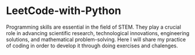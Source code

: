 # LeetCode-with-Python
Programming skills are essential in the field of STEM. They play a crucial role in advancing scientific research, technological innovations, engineering solutions, and mathematical problem-solving.  Here I will share my practice of coding in order to develop it through doing exercises and chalenges.
